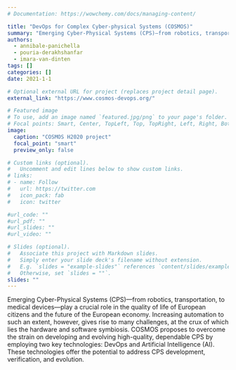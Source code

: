 ```yaml
---
# Documentation: https://wowchemy.com/docs/managing-content/

title: "DevOps for Complex Cyber-physical Systems (COSMOS)"
summary: "Emerging Cyber-Physical Systems (CPS)—from robotics, transportation, to medical devices—play a crucial role in the quality of life of European citizens and the future of the European economy. Increasing automation to such an extent, however, gives rise to many challenges, at the crux of which lies the hardware and software symbiosis. COSMOS proposes to overcome the strain on developing and evolving high-quality, dependable CPS by employing two key technologies: DevOps and Artificial Intelligence (AI). These technologies offer the potential to address CPS development, verification, and evolution."
authors:
  - annibale-panichella
  - pouria-derakhshanfar
  - imara-van-dinten
tags: []
categories: []
date: 2021-1-1

# Optional external URL for project (replaces project detail page).
external_link: "https://www.cosmos-devops.org/"

# Featured image
# To use, add an image named `featured.jpg/png` to your page's folder.
# Focal points: Smart, Center, TopLeft, Top, TopRight, Left, Right, BottomLeft, Bottom, BottomRight.
image:
  caption: "COSMOS H2020 project"
  focal_point: "smart"
  preview_only: false

# Custom links (optional).
#   Uncomment and edit lines below to show custom links.
# links:
# - name: Follow
#   url: https://twitter.com
#   icon_pack: fab
#   icon: twitter

#url_code: ""
#url_pdf: ""
#url_slides: ""
#url_video: ""

# Slides (optional).
#   Associate this project with Markdown slides.
#   Simply enter your slide deck's filename without extension.
#   E.g. `slides = "example-slides"` references `content/slides/example-slides.md`.
#   Otherwise, set `slides = ""`.
slides: ""
---
```


Emerging Cyber-Physical Systems (CPS)—from robotics, transportation, to medical devices—play a crucial role in the quality of life of European citizens and the future of the European economy. Increasing automation to such an extent, however, gives rise to many challenges, at the crux of which lies the hardware and software symbiosis. COSMOS proposes to overcome the strain on developing and evolving high-quality, dependable CPS by employing two key technologies: DevOps and Artificial Intelligence (AI). These technologies offer the potential to address CPS development, verification, and evolution.
